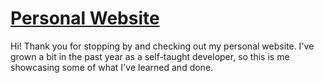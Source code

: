 # [Personal Website](https://tscurry.dev)

Hi! Thank you for stopping by and checking out my personal website. I've grown a bit in the past year as a self-taught developer, so this is me showcasing some of what I've learned and done.
